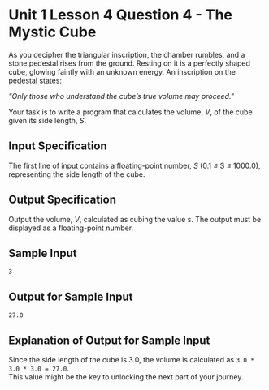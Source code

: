 # Unit 1 Lesson 4 Question 4 - The Mystic Cube

As you decipher the triangular inscription, the chamber rumbles, and a stone pedestal rises from the ground. Resting on it is a perfectly shaped cube, glowing faintly with an unknown energy. An inscription on the pedestal states:  

*"Only those who understand the cube’s true volume may proceed."*  

Your task is to write a program that calculates the volume, *V*, of the cube given its side length, *S*.  

## Input Specification  

The first line of input contains a floating-point number, *S* (0.1 ≤ S ≤ 1000.0), representing the side length of the cube.  

## Output Specification  

Output the volume, *V*, calculated as cubing the value s. The output must be displayed as a floating-point number.  

## Sample Input

```
3
```

## Output for Sample Input

```
27.0
```

## Explanation of Output for Sample Input  

Since the side length of the cube is 3.0, the volume is calculated as `3.0 * 3.0 * 3.0 = 27.0`.  
This value might be the key to unlocking the next part of your journey.
